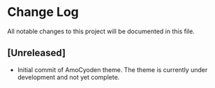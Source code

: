 # Change Log

All notable changes to this project will be documented in this file.

## [Unreleased]

- Initial commit of AmoCyoden theme. The theme is currently under development and not yet complete.
